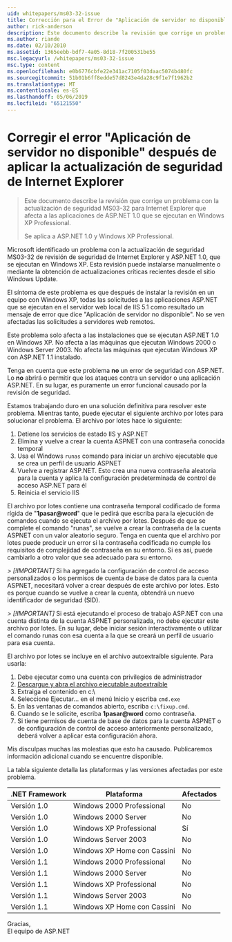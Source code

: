 ```yaml
---
uid: whitepapers/ms03-32-issue
title: Corrección para el Error de "Aplicación de servidor no disponible" después de aplicar la actualización de seguridad para Internet Explorer | Microsoft Docs
author: rick-anderson
description: Este documento describe la revisión que corrige un problema con la actualización de seguridad MS03-32 para Internet Explorer que afecta a las aplicaciones de ASP.NET 1.0 que se ejecutan en Wi...
ms.author: riande
ms.date: 02/10/2010
ms.assetid: 1365eebb-bdf7-4a05-8d18-7f200531be55
msc.legacyurl: /whitepapers/ms03-32-issue
msc.type: content
ms.openlocfilehash: e0b6776cbfe22e341ac7105f03daac5074b480fc
ms.sourcegitcommit: 51b01b6ff8edde57d8243e4da28c9f1e7f1962b2
ms.translationtype: MT
ms.contentlocale: es-ES
ms.lasthandoff: 05/06/2019
ms.locfileid: "65121550"
---
```

# <a name="fix-for-server-application-unavailable-error-after-applying-security-update-for-ie"></a>Corregir el error "Aplicación de servidor no disponible" después de aplicar la actualización de seguridad de Internet Explorer

> Este documento describe la revisión que corrige un problema con la actualización de seguridad MS03-32 para Internet Explorer que afecta a las aplicaciones de ASP.NET 1.0 que se ejecutan en Windows XP Professional.
> 
> Se aplica a ASP.NET 1.0 y Windows XP Professional.

Microsoft identificado un problema con la actualización de seguridad MS03-32 de revisión de seguridad de Internet Explorer y ASP.NET 1.0, que se ejecutan en Windows XP. Esta revisión puede instalarse manualmente o mediante la obtención de actualizaciones críticas recientes desde el sitio Windows Update.

El síntoma de este problema es que después de instalar la revisión en un equipo con Windows XP, todas las solicitudes a las aplicaciones ASP.NET que se ejecutan en el servidor web local de IIS 5.1 como resultado un mensaje de error que dice "Aplicación de servidor no disponible". No se ven afectadas las solicitudes a servidores web remotos.

Este problema solo afecta a las instalaciones que se ejecutan ASP.NET 1.0 en Windows XP. No afecta a las máquinas que ejecutan Windows 2000 o Windows Server 2003. No afecta las máquinas que ejecutan Windows XP con ASP.NET 1.1 instalado.

Tenga en cuenta que este problema **no** un error de seguridad con ASP.NET. Lo **no** abrirá o permitir que los ataques contra un servidor o una aplicación ASP.NET. En su lugar, es puramente un error funcional causado por la revisión de seguridad.

Estamos trabajando duro en una solución definitiva para resolver este problema. Mientras tanto, puede ejecutar el siguiente archivo por lotes para solucionar el problema. El archivo por lotes hace lo siguiente:

1. Detiene los servicios de estado IIS y ASP.NET
2. Elimina y vuelve a crear la cuenta ASPNET con una contraseña conocida temporal
3. Usa el Windows `runas` comando para iniciar un archivo ejecutable que se crea un perfil de usuario ASPNET
4. Vuelve a registrar ASP.NET. Esto crea una nueva contraseña aleatoria para la cuenta y aplica la configuración predeterminada de control de acceso ASP.NET para él
5. Reinicia el servicio IIS

El archivo por lotes contiene una contraseña temporal codificado de forma rígida de "<strong>1pasar\@word</strong>" que le pedirá que escriba para la ejecución de comandos cuando se ejecuta el archivo por lotes. Después de que se complete el comando "runas", se vuelve a crear la contraseña de la cuenta ASPNET con un valor aleatorio seguro. Tenga en cuenta que el archivo por lotes puede producir un error si la contraseña codificada no cumple los requisitos de complejidad de contraseña en su entorno. Si es así, puede cambiarlo a otro valor que sea adecuado para su entorno.

*> [!IMPORTANT]* Si ha agregado la configuración de control de acceso personalizados o los permisos de cuenta de base de datos para la cuenta ASPNET, necesitará volver a crear después de este archivo por lotes. Esto es porque cuando se vuelve a crear la cuenta, obtendrá un nuevo identificador de seguridad (SID).

*> [!IMPORTANT]* Si está ejecutando el proceso de trabajo ASP.NET con una cuenta distinta de la cuenta ASPNET personalizada, no debe ejecutar este archivo por lotes. En su lugar, debe iniciar sesión interactivamente o utilizar el comando runas con esa cuenta a la que se creará un perfil de usuario para esa cuenta.

El archivo por lotes se incluye en el archivo autoextraíble siguiente. Para usarla:

1. Debe ejecutar como una cuenta con privilegios de administrador
2. [Descargue y abra el archivo ejecutable autoextraíble](ms03-32-issue/_static/fixup1.exe)
3. Extraiga el contenido en c:\
4. Seleccione Ejecutar... en el menú Inicio y escriba `cmd.exe`
5. En las ventanas de comandos abierto, escriba `c:\fixup.cmd`.
6. Cuando se le solicite, escriba <strong>1pasar\@word</strong> como contraseña.
7. Si tiene permisos de cuenta de base de datos para la cuenta ASPNET o de configuración de control de acceso anteriormente personalizado, deberá volver a aplicar esta configuración ahora.

Mis disculpas muchas las molestias que esto ha causado. Publicaremos información adicional cuando se encuentre disponible.

La tabla siguiente detalla las plataformas y las versiones afectadas por este problema.

| .NET Framework | Plataforma | Afectados |
| --- | --- | --- |
| Versión 1.0 | Windows 2000 Professional | No |
| Versión 1.0 | Windows 2000 Server | No |
| Versión 1.0 | Windows XP Professional | Sí |
| Versión 1.0 | Windows Server 2003 | No |
| Versión 1.0 | Windows XP Home con Cassini | No |
| Versión 1.1 | Windows 2000 Professional | No |
| Versión 1.1 | Windows 2000 Server | No |
| Versión 1.1 | Windows XP Professional | No |
| Versión 1.1 | Windows Server 2003 | No |
| Versión 1.1 | Windows XP Home con Cassini | No |

Gracias,   
 El equipo de ASP.NET
